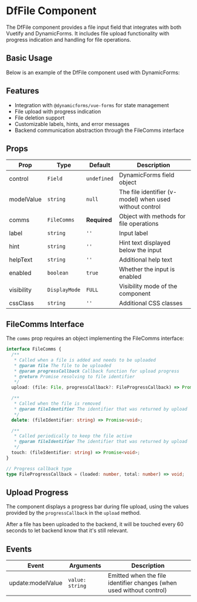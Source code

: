 # DfFile Component

The DfFile component provides a file input field that integrates with both Vuetify and DynamicForms. It includes file 
upload functionality with progress indication and handling for file operations.

## Basic Usage

Below is an example of the DfFile component used with DynamicForms:

<file-basic/>

## Features

- Integration with `@dynamicforms/vue-forms` for state management
- File upload with progress indication
- File deletion support
- Customizable labels, hints, and error messages
- Backend communication abstraction through the FileComms interface

## Props

| Prop | Type | Default | Description |
|------|------|---------|-------------|
| control | `Field` | `undefined` | DynamicForms field object |
| modelValue | `string` | `null` | The file identifier (v-model) when used without control |
| comms | `FileComms` | **Required** | Object with methods for file operations |
| label | `string` | `''` | Input label |
| hint | `string` | `''` | Hint text displayed below the input |
| helpText | `string` | `''` | Additional help text |
| enabled | `boolean` | `true` | Whether the input is enabled |
| visibility | `DisplayMode` | `FULL` | Visibility mode of the component |
| cssClass | `string` | `''` | Additional CSS classes |

## FileComms Interface

The `comms` prop requires an object implementing the FileComms interface:

```typescript
interface FileComms {
  /**
   * Called when a file is added and needs to be uploaded
   * @param file The file to be uploaded
   * @param progressCallback Callback function for upload progress
   * @return Promise resolving to file identifier
   */
  upload: (file: File, progressCallback?: FileProgressCallback) => Promise<string>;

  /**
   * Called when the file is removed
   * @param fileIdentifier The identifier that was returned by upload
   */
  delete: (fileIdentifier: string) => Promise<void>;

  /**
   * Called periodically to keep the file active
   * @param fileIdentifier The identifier that was returned by upload
   */
  touch: (fileIdentifier: string) => Promise<void>;
}

// Progress callback type
type FileProgressCallback = (loaded: number, total: number) => void;
```

## Upload Progress

The component displays a progress bar during file upload, using the values provided by the `progressCallback` in the
`upload` method.

After a file has been uploaded to the backend, it will be touched every 60 seconds to let backend know that it's still 
relevant.

## Events

| Event | Arguments | Description |
|-------|-----------|-------------|
| update:modelValue | `value: string` | Emitted when the file identifier changes (when used without control) |

<script setup>
import FileBasic from '../components/file-basic.vue';
</script>
